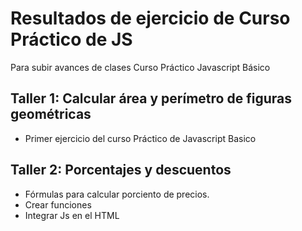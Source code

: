 # Resultados de ejercicio de Curso Práctico de JS
Para subir avances de clases Curso Práctico Javascript Básico

## Taller 1: Calcular área y perímetro de figuras geométricas

* Primer ejercicio del curso Práctico de Javascript Basico


## Taller 2: Porcentajes y descuentos 

* Fórmulas para calcular porciento de precios.
* Crear funciones 
* Integrar Js en el HTML



